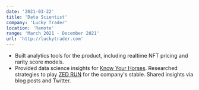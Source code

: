 ```yaml
---
date: '2021-03-22'
title: 'Data Scientist'
company: 'Lucky Trader'
location: 'Remote'
range: 'March 2021 - December 2021'
url: 'http://luckytrader.com'
---
```


- Built analytics tools for the product, including realtime NFT pricing and rarity score models.
- Provided data science insights for [Know Your Horses](https://knowyourhorses.com). Researched strategies to play [ZED RUN](https://zed.run) for the company's stable. Shared insights via blog posts and Twitter.
